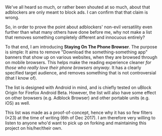 We've all heard so much, or rather been shouted at so much, about that adblockers are only meant to block ads. I can confirm that that claim is wrong.

So, in order to prove the point about adblockers' non-evil versatility even further than what many others have done before me, why not make a list that removes something completely different and innocuous entirely?

To that end, I am introducing <b>Staying On The Phone Browser</b>. The purpose is simple: It aims to remove "Download the something-something app" banners that show up on various websites, when they are browsed through on mobile browsers. This helps make the reading experience cleaner <i>for those who really love their phone browsers anyway</i>. It has a clearly specified target audience, and removes something that is not controversial (that I know of).

The list is designed with Android in mind, and is chiefly tested on uBlock Origin for Firefox Android Beta. However, the list will also have some effect on other browsers (e.g. Adblock Browser) and other portable units (e.g. iOS) as well.

This list was made as a proof-of-concept, hence why it has so few filters (≥23) at the time of writing (6th of Dec 2017). I am therefore very willing to listen to anyone who'd want to pick up on forking and maintaining this project on his/her/their own.
